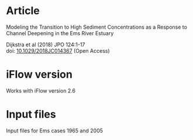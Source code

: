 # Article
Modeling the Transition to High Sediment Concentrations as a Response to Channel Deepening in the Ems River Estuary

Dijkstra et al (2018) JPO 124:1-17 \
doi: [10.1029/2018JC014367](https://doi.org/10.1029/2018JC014367) (Open Access) 

# iFlow version
Works with iFlow version 2.6

# Input files  
Input files for Ems cases 1965 and 2005